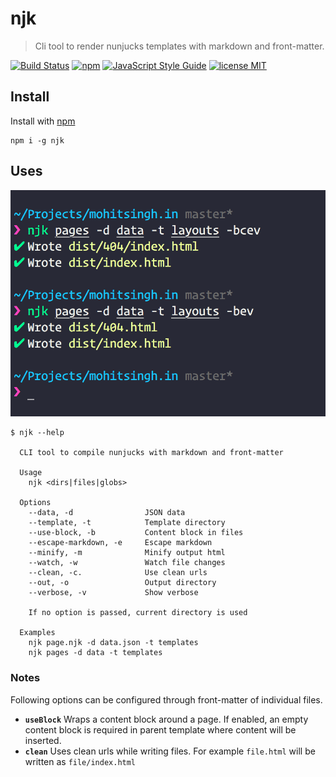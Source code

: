 # njk

> Cli tool to render nunjucks templates with markdown and front-matter.

[![Build Status](https://travis-ci.org/mohitsinghs/njk.svg)](https://travis-ci.org/mohitsinghs/njk)
[![npm](https://badge.fury.io/js/njk.svg)](http://badge.fury.io/js/njk)
[![JavaScript Style Guide](https://img.shields.io/badge/code_style-standard-brightgreen.svg)](https://standardjs.com)
[![license MIT](https://img.shields.io/badge/license-MIT-brightgreen.svg)](https://github.com/mohitsinghs/njk/blob/master/LICENSE)

## Install

Install with [npm](https://npm.im/njk)

```console
npm i -g njk
```

## Uses

![](media/screenshot.png)

```console
$ njk --help

  CLI tool to compile nunjucks with markdown and front-matter

  Usage
    njk <dirs|files|globs>

  Options
    --data, -d                JSON data
    --template, -t            Template directory
    --use-block, -b           Content block in files
    --escape-markdown, -e     Escape markdown
    --minify, -m              Minify output html
    --watch, -w               Watch file changes
    --clean, -c.              Use clean urls
    --out, -o                 Output directory
    --verbose, -v             Show verbose

    If no option is passed, current directory is used

  Examples
    njk page.njk -d data.json -t templates
    njk pages -d data -t templates
```

### Notes
Following options can be configured through front-matter of individual files.
 - __`useBlock`__ Wraps a content block around a page. If enabled, an empty content block is required in parent template where content will be inserted.
 - __`clean`__ Uses clean urls while writing files. For example `file.html` will be written as `file/index.html`
 